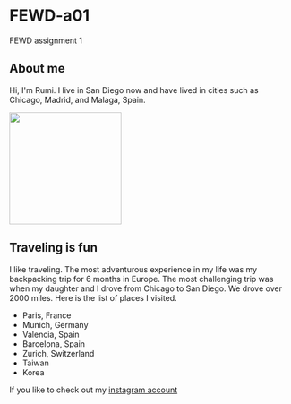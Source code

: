 # FEWD-a01
FEWD assignment 1

## About me
Hi, I'm Rumi. I live in San Diego now and have lived in cities such as Chicago, Madrid, and Malaga, Spain. 

<img src="https://scontent-nrt1-1.cdninstagram.com/v/t51.2885-15/53752327_138537210529063_3122970252157446955_n.jpg?stp=dst-jpg_e35&_nc_ht=scontent-nrt1-1.cdninstagram.com&_nc_cat=107&_nc_ohc=LXpWoWf7EggAX9UXGkV&edm=ALQROFkBAAAA&ccb=7-5&ig_cache_key=MjAwNTk5MjIyMTI3OTgzNjIyNQ%3D%3D.2-ccb7-5&oh=00_AfDFSv8Y5YVkn4YMzEDSIu2tPOhas7-qJ-tm6XhrogMA9w&oe=63E74025&_nc_sid=30a2ef"  width="200">

## Traveling is fun
I like traveling. The most adventurous experience in my life was my backpacking trip for 6 months in Europe. The most challenging trip was when my daughter and I drove from Chicago to San Diego. We drove over 2000 miles.
Here is the list of places I visited.
* Paris, France
* Munich, Germany
* Valencia, Spain
* Barcelona, Spain
* Zurich, Switzerland
* Taiwan
* Korea

If you like to check out my [instagram account](https://z-p15.www.instagram.com/lunazuka527/) 
